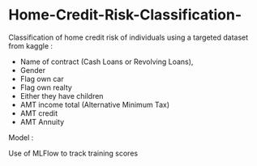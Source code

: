 # Home-Credit-Risk-Classification-

Classification of home credit risk of individuals using a targeted dataset from kaggle :

- Name of contract (Cash Loans or Revolving Loans), 
- Gender
- Flag own car
- Flag own realty
- Either they have children
- AMT income total (Alternative Minimum Tax)
- AMT credit
- AMT Annuity


Model : 

Use of MLFlow to track training scores
